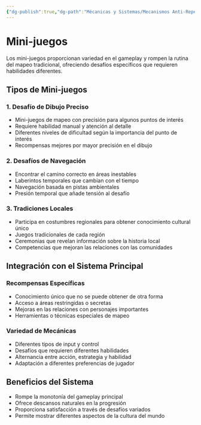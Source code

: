 ```yaml
---
{"dg-publish":true,"dg-path":"Mécanicas y Sistemas/Mecanismos Anti-Repetición/Mini-juegos.md","permalink":"/mecanicas-y-sistemas/mecanismos-anti-repeticion/mini-juegos/","dgPassFrontmatter":true}
---
```



# Mini-juegos

Los mini-juegos proporcionan variedad en el gameplay y rompen la rutina del mapeo tradicional, ofreciendo desafíos específicos que requieren habilidades diferentes.

## Tipos de Mini-juegos

### 1. Desafío de Dibujo Preciso
- Mini-juegos de mapeo con precisión para algunos puntos de interés
- Requiere habilidad manual y atención al detalle
- Diferentes niveles de dificultad según la importancia del punto de interés
- Recompensas mejores por mayor precisión en el dibujo

### 2. Desafíos de Navegación
- Encontrar el camino correcto en áreas inestables
- Laberintos temporales que cambian con el tiempo
- Navegación basada en pistas ambientales
- Presión temporal que añade tensión al desafío

### 3. Tradiciones Locales
- Participa en costumbres regionales para obtener conocimiento cultural único
- Juegos tradicionales de cada región
- Ceremonias que revelan información sobre la historia local
- Competencias que mejoran las relaciones con las comunidades

## Integración con el Sistema Principal

### Recompensas Específicas
- Conocimiento único que no se puede obtener de otra forma
- Acceso a áreas restringidas o secretas
- Mejoras en las relaciones con personajes importantes
- Herramientas o técnicas especiales de mapeo

### Variedad de Mecánicas
- Diferentes tipos de input y control
- Desafíos que requieren diferentes habilidades
- Alternancia entre acción, estrategia y habilidad
- Adaptación a diferentes preferencias de jugador

## Beneficios del Sistema
- Rompe la monotonía del gameplay principal
- Ofrece descansos naturales en la progresión
- Proporciona satisfacción a través de desafíos variados
- Permite mostrar diferentes aspectos de la cultura del mundo